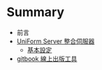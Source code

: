 # Summary

* 前言
* [UniForm Server 整合伺服器](uniform_server_zheng_he_si_fu_qi.md)
   * [基本設定](ji_ben_she_ding.md)
* [gitbook 線上出版工具](gitbook_xian_shang_chu_ban_gong_ju.md)


